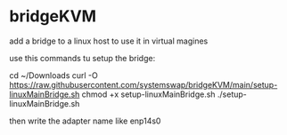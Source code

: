 # bridgeKVM
add a bridge to a linux host to use it in virtual magines


use this commands tu setup the bridge:

cd ~/Downloads
curl -O https://raw.githubusercontent.com/systemswap/bridgeKVM/main/setup-linuxMainBridge.sh
chmod +x setup-linuxMainBridge.sh
./setup-linuxMainBridge.sh


then write the adapter name like enp14s0
